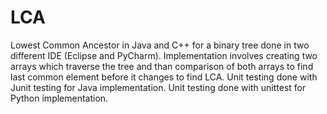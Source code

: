 # LCA
Lowest Common Ancestor in Java and C++ for a binary tree done in two different IDE (Eclipse and PyCharm).
Implementation involves creating two arrays which traverse the tree and than comparison of both arrays to find last common element before it changes to find LCA.
Unit testing done with Junit testing for Java implementation.
Unit testing done with unittest for Python implementation.
